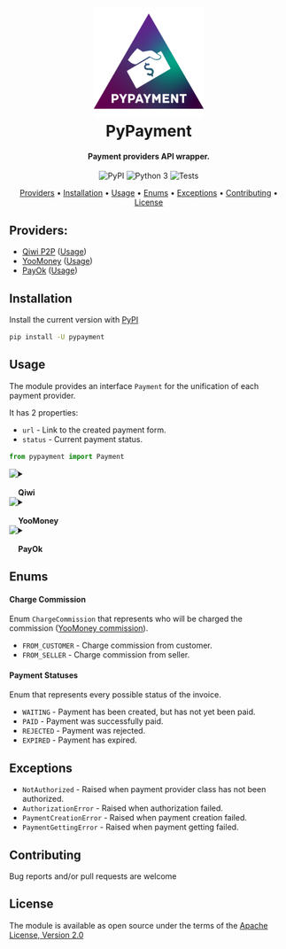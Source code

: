 <h1 align="center">
  <br>
  <img src="logo.png" alt="PyPayment" width="200"></a>
  <br>
  PyPayment
  <br>
</h1>

<h4 align="center">Payment providers API wrapper.</h4>

<p align="center">
    <img src="https://img.shields.io/pypi/v/pypayment?color=orange" alt="PyPI">
    <img src="https://img.shields.io/pypi/pyversions/pypayment?color=blueviolet" alt="Python 3">
    <img src="https://github.com/TimNekk/pypayment/actions/workflows/tests.yml/badge.svg" alt="Tests">

</p>

<p align="center">
  <a href="#available-providers">Providers</a> •
  <a href="#installation">Installation</a> •
  <a href="#usage">Usage</a> •
  <a href="#enums">Enums</a> •
  <a href="#exceptions">Exceptions</a> •
  <a href="#contributing">Contributing</a> •
  <a href="#license">License</a>
</p>

## Providers:
- [Qiwi P2P](https://p2p.qiwi.com/) ([Usage](#qiwi))
- [YooMoney](https://yoomoney.ru/) ([Usage](#yoomoney))
- [PayOk](https://payok.io/) ([Usage](#yoomoney))

## Installation

Install the current version with [PyPI](https://pypi.org/project/pypayment/)

```bash
pip install -U pypayment
```

## Usage

The module provides an interface `Payment` for the unification of each payment provider.

It has 2 properties:

- `url` - Link to the created payment form.
- `status` - Current payment status.

```python
from pypayment import Payment
```


<details>
  <summary>
    <img src="https://icons.iconarchive.com/icons/cjdowner/cryptocurrency-flat/1024/Qiwi-icon.png" align="left" height="40">
    <br><br>
    <b>Qiwi</b>
  </summary>

#### Authorization

Before using `QiwiPayment` class you must authorize with [secret key](https://qiwi.com/p2p-admin/transfers/api) from QIWI P2P.

```python
from pypayment import QiwiPayment

QiwiPayment.authorize("my_secret_key")
```

You can set default parameters for every `QiwiPayment` instance.

- `theme_code` - Code for displaying custom name and colors of the form. (Get it [here](https://qiwi.com/p2p-admin/transfers/link))
- `expiration_duration` - Time that the invoice will be available for payment.
- `payment_type` - [QiwiPaymentType](#qiwi-payment-types) enum.

```python
from pypayment import QiwiPayment, QiwiPaymentType
from datetime import timedelta

QiwiPayment.authorize("my_secret_key",
                      theme_code="my_theme_code",
                      expiration_duration=timedelta(hours=1),
                      payment_type=QiwiPaymentType.CARD)
```

#### Creating invoice

To created new QIWI invoice, you need to instantiate `QiwiPayment` with 1 required parameter.

- `amount` - The amount to be invoiced. _(will be rounded to 2 decimal places)_

```python
from pypayment import Payment, QiwiPayment

payment: Payment = QiwiPayment(amount=123.45)

print(payment.url)  # https://oplata.qiwi.com/form/?invoice_uid=payment_unique_id
```

And 4 optional parameters that will override default ones for specific instance.

- `description` - Payment comment that will be displayed to user.
- `theme_code` - Code for displaying custom name and colors of the form. (Get it [here](https://qiwi.com/p2p-admin/transfers/link))
- `expiration_duration` - Time that the invoice will be available for payment.
- `payment_type` - [QiwiPaymentType](#qiwi-payment-types) enum.

```python
from pypayment import Payment, QiwiPayment, QiwiPaymentType
from datetime import timedelta

different_payment: Payment = QiwiPayment(amount=987.65,
                                         description="Flower pot",
                                         theme_code="my_new_theme_code",
                                         expiration_duration=timedelta(days=3),
                                         payment_type=QiwiPaymentType.CARD)

print(different_payment.url) # https://oplata.qiwi.com/form/?invoice_uid=payment_unique_id_2
```

_Recommended to put `QiwiPayment` into `Payment` variable to keep unification._

#### Getting status

To get payment [status](#payment-statuses), you need to use `status` property.

```python
from pypayment import Payment, QiwiPayment, PaymentStatus

payment: Payment = QiwiPayment(100)

if payment.status == PaymentStatus.PAID:
    print("Got ur money!")  # Got ur money!
```

#### Qiwi Payment Types

Enum `QiwiPaymentType` that represents every possible Qiwi payment type.

- `WALLET` - Payment with Qiwi wallet.
- `CARD` - Payment with bank card.
- `ALL` - Payment with every type possible.

</details>


<details>
  <summary>
    <img src="https://static.insales-cdn.com/files/1/19/20037651/original/_.png" align="left" height="40">
    <br><br>
    <b>YooMoney</b>
  </summary>

#### Getting access token

You need to get `access_token` to authorize.

- `client_id` - Create new application and copy client_id (Do it [here](https://yoomoney.ru/myservices/new))
- `redirect_uri` - redirect_uri you specified when creating the application.
- `instance_name` - (Optional) ID of the authorization instance in the application.

```python
from pypayment import YooMoneyPayment

YooMoneyPayment.get_access_token(client_id="my_client_id",
                                 redirect_uri="my_redirect_uri",
                                 instance_name="my_instance_name")  # access_token = XXXXXX.XXXXXXXXXXXXXXXXXXXXXXXXXXXX
```

#### Authorization

Before using `YooMoneyPayment` class you must authorize with [access_token](#getting-access-token).

```python
from pypayment import YooMoneyPayment

YooMoneyPayment.authorize("my_access_token")
```

You can set default parameters for every `YooMoneyPayment` instance.

- `payment_type` - [YooMoney Payment Type](#yoomoney-payment-types) enum.
- `charge_commission` - [Charge Commission](#charge-commission) enum.
- `success_url` - User will be redirected to this url after paying.

```python
from pypayment import YooMoneyPayment, YooMoneyPaymentType, ChargeCommission

YooMoneyPayment.authorize("my_access_token",
                          payment_type=YooMoneyPaymentType.CARD,
                          charge_commission=ChargeCommission.FROM_CUSTOMER,
                          success_url="my_success_url.com")
```

#### Creating invoice

To created new YooMoney invoice, you need to instantiate `YooMoneyPayment` with 1 required parameter.

- `amount` - The amount to be invoiced. _(will be rounded to 2 decimal places)_

```python
from pypayment import Payment, YooMoneyPayment

payment: Payment = YooMoneyPayment(amount=123.45)

print(payment.url)  # https://yoomoney.ru/transfer/quickpay?requestId=XXXXXXXXXXXXXXXXXXXXXXXXXX
```

And 3 optional parameters that will override default ones for specific instance.

- `description` - Payment comment that will be displayed to user.
- `payment_type` - [YooMoney Payment Type](#yoomoney-payment-types) enum.
- `charge_commission` - [Charge Commission](#charge-commission) enum.
- `success_url` - User will be redirected to this url after paying.

```python
from pypayment import Payment, YooMoneyPayment, YooMoneyPaymentType, ChargeCommission

different_payment: Payment = YooMoneyPayment(amount=987.65,
                                             description="Flower pot",
                                             payment_type=YooMoneyPaymentType.CARD,
                                             charge_commission=ChargeCommission.FROM_CUSTOMER,
                                             success_url="my_success_url.com")

print(different_payment.url)  # https://yoomoney.ru/transfer/quickpay?requestId=XXXXXXXXXXXXXXXXXXXXXXXXXX
```

_Recommended to put `YooMoneyPayment` into `Payment` variable to keep unification._

#### Getting status

To get payment [status](#payment-statuses), you need to use `status` property.

```python
from pypayment import Payment, YooMoneyPayment, PaymentStatus

payment: Payment = YooMoneyPayment(100)

if payment.status == PaymentStatus.PAID:
    print("Got ur money!")  # Got ur money!
```

#### YooMoney Payment Types

Enum `YooMoneyPaymentType` that represents every possible yoomoney payment type.

- `WALLET` - Payment with YooMoney wallet.
- `CARD` - Payment with bank card.
- `PHONE` - Payment from phone balance.

</details>


<details>
  <summary>
    <img src="https://payok.io/files/image/logo_white.svg" align="left" height="40">
    <br><br>
    <b>PayOk</b>
  </summary>

#### Authorization

Before using `PayOkPayment` class you must authorize with:

- [API Key](https://payok.io/cabinet/api.php)
- [API ID](https://payok.io/cabinet/api.php)
- [Shop ID](https://payok.io/cabinet/main.php)
- [Shop secret key](https://payok.io/cabinet/main.php)

```python
from pypayment import PayOkPayment

PayOkPayment.authorize("my_api_key", "my_api_id", "my_shop_id", "my_shop_secret_key")
```

You can set default parameters for every `PayOkPayment` instance.

- `payment_type` - [PayOkPaymentType](#payok-payment-types) enum.
- `currency` - [PayOkCurrency](#payok-currency) enum.
- `success_url` - User will be redirected to this url after paying.

```python
from pypayment import PayOkPayment, PayOkPaymentType, PayOkCurrency

PayOkPayment.authorize("my_api_key", "my_api_id", "my_shop_id", "my_shop_secret_key",
                        payment_type=PayOkPaymentType.CARD,
                        currency=PayOkCurrency.RUB,
                        success_url="my_success_url.com")
```

#### Creating invoice

To created new PayOk invoice, you need to instantiate `PayOkPayment` with 1 required parameter.

- `amount` - The amount to be invoiced.

```python
from pypayment import Payment, PayOkPayment

payment: Payment = PayOkPayment(amount=123)

print(payment.url)  # https://payok.io/pay?amount=XXX&...
```

And 4 optional parameters that will override default ones for specific instance.

- `description` - Payment comment that will be displayed to user.
- `payment_type` - [PayOkPaymentType](#payok-payment-types) enum.
- `currency` - [PayOkCurrency](#payok-currency) enum.
- `success_url` - User will be redirected to this url after paying.

```python
from pypayment import Payment, PayOkPayment, PayOkPaymentType, PayOkCurrency

different_payment: Payment = PayOkPayment(amount=987.65,
                                          description="Flower pot",
                                          payment_type=PayOkPaymentType.CARD,
                                          currency=PayOkCurrency.RUB,
                                          success_url="my_success_url.com")

print(different_payment.url) # https://payok.io/pay?amount=XXX&...
```

_Recommended to put `PayOkPayment` into `Payment` variable to keep unification._

#### Getting status

To get payment [status](#payment-statuses), you need to use `status` property.

```python
from pypayment import Payment, PayOkPayment, PaymentStatus

payment: Payment = PayOkPayment(100)

if payment.status == PaymentStatus.PAID:
    print("Got ur money!")  # Got ur money!
```

#### PayOk Payment Types

Enum `PayOkPaymentType` that represents every possible PayOk payment type.

- `CARD` - Payment with bank card.
- `QIWI` - Payment with QIWI.
- `YOOMONEY` - Payment with YooMoney.
- `WEBMONEY` - Payment with WebMoney.
- `PAYEER` - Payment with Payeer.
- `PERFECT_MONEY` - Payment with Perfect Money.
- `ADVCASH` - Payment with Advcash.
- `BEELINE` - Payment with Beeline.
- `MEGAFON` - Payment with Megafon.
- `TELE2` - Payment with Tele2.
- `MTS` - Payment with MTS.
- `QIWI_MOBILE` - Payment with QIWI Mobile.
- `BITCOIN` - Payment with Bitcoin.
- `LITECOIN` - Payment with Litecoin.
- `DOGECOIN` - Payment with Dogecoin.
- `DASH` - Payment with Dash.
- `ZCASH` - Payment with Zcash.

#### PayOk Currency

Enum `PayOkCurrency` that represents every possible PayOk currency.

- `RUB` - Russian ruble.
- `UAH` - Ukrainian hryvnia.
- `USD` - United States dollar.
- `EUR` - Euro.
- `RUB2` - Russian ruble. _(Alternative Gateway)_

</details>


## Enums

#### Charge Commission

Enum `ChargeCommission` that represents who will be charged the commission ([YooMoney commission](https://yoomoney.ru/docs/payment-buttons/using-api/forms#calculating-commissions)).

- `FROM_CUSTOMER` - Charge commission from customer.
- `FROM_SELLER` - Charge commission from seller.

#### Payment Statuses

Enum that represents every possible status of the invoice.

- `WAITING` - Payment has been created, but has not yet been paid.
- `PAID` - Payment was successfully paid.
- `REJECTED` - Payment was rejected.
- `EXPIRED` - Payment has expired.


## Exceptions

- `NotAuthorized` - Raised when payment provider class has not been authorized.
- `AuthorizationError` - Raised when authorization failed.
- `PaymentCreationError` - Raised when payment creation failed.
- `PaymentGettingError` - Raised when payment getting failed.

## Contributing

Bug reports and/or pull requests are welcome


## License

The module is available as open source under the terms of the [Apache License, Version 2.0](https://opensource.org/licenses/Apache-2.0)
